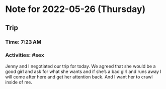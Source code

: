 # Note for 2022-05-26 (Thursday)
## Trip
### Time: 7:23 AM
### Activities: #sex

Jenny and I negotiated our trip for today. We agreed that she would be a good girl and ask for what she wants and if she’s a bad girl and runs away I will come after here and get her attention back. And I want her to crawl inside of me.
